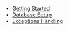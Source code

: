 - [Getting Started](getting-started.md)
- [Database Setup](database-setup.md)
- [Exceptions Handling](exceptions-handling.md)

